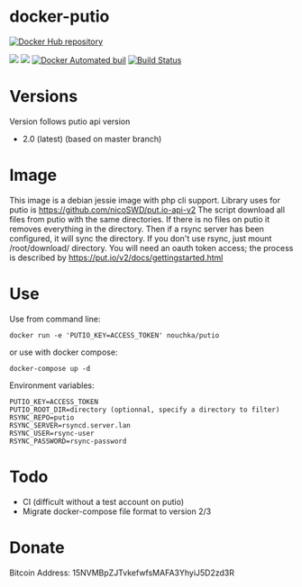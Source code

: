 # docker-putio

[![Docker Hub repository](http://dockeri.co/image/nouchka/putio)](https://registry.hub.docker.com/u/nouchka/putio/)

[![](https://images.microbadger.com/badges/image/nouchka/putio.svg)](https://microbadger.com/images/nouchka/putio "Get your own image badge on microbadger.com")
[![](https://images.microbadger.com/badges/version/nouchka/putio.svg)](https://microbadger.com/images/nouchka/putio "Get your own version badge on microbadger.com")
[![Docker Automated buil](https://img.shields.io/docker/automated/nouchka/putio.svg)](https://hub.docker.com/r/nouchka/putio/)
[![Build Status](https://travis-ci.org/nouchka/docker-putio.svg?branch=master)](https://travis-ci.org/nouchka/docker-putio)
<!---
[![Docker Stars](https://img.shields.io/docker/stars/nouchka/docker-putio.svg)](https://hub.docker.com/r/nouchka/putio/)
[![Docker Pulls](https://img.shields.io/docker/pulls/nouchka/docker-putio.svg)]()
--->

# Versions

Version follows putio api version

* 2.0 (latest) (based on master branch)

# Image

This image is a debian jessie image with php cli support. Library uses for putio is https://github.com/nicoSWD/put.io-api-v2
The script download all files from putio with the same directories. If there is no files on putio it removes everything in the directory. Then if a rsync server has been configured, it will sync the directory.
If you don't use rsync, just mount /root/download/ directory.
You will need an oauth token access; the process is described by https://put.io/v2/docs/gettingstarted.html

# Use

Use from command line:

	docker run -e 'PUTIO_KEY=ACCESS_TOKEN' nouchka/putio
or use with docker compose:

	docker-compose up -d
Environment variables:

	PUTIO_KEY=ACCESS_TOKEN
	PUTIO_ROOT_DIR=directory (optionnal, specify a directory to filter)
	RSYNC_REPO=putio
	RSYNC_SERVER=rsyncd.server.lan
	RSYNC_USER=rsync-user
	RSYNC_PASSWORD=rsync-password

# Todo

* CI (difficult without a test account on putio)
* Migrate docker-compose file format to version 2/3

# Donate

Bitcoin Address: 15NVMBpZJTvkefwfsMAFA3YhyiJ5D2zd3R
